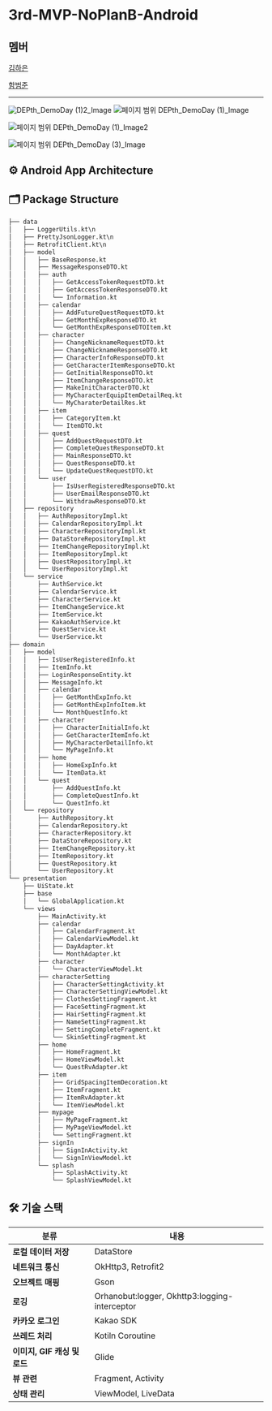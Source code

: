 # 3rd-MVP-NoPlanB-Android

## 멤버
[김하은](https://github.com/shong9124)<p>
[함범준](https://github.com/HamBeomJoon)

----
![DEPth_DemoDay (1)2_Image](https://github.com/user-attachments/assets/1120b797-a403-4820-ad62-b8041a57262c)
![페이지 범위 DEPth_DemoDay (1)_Image](https://github.com/user-attachments/assets/fa0cc1b6-9e9e-44dd-9af7-1dd808f61954)

![페이지 범위 DEPth_DemoDay (1)_Image2](https://github.com/user-attachments/assets/e1552867-571e-4c73-bfce-0fbe91da35fc)

![페이지 범위 DEPth_DemoDay (3)_Image](https://github.com/user-attachments/assets/dd6bbcec-85a2-4ac3-bb0f-49a324c1c5c6)

## ⚙️ Android App Architecture

## 🗂️ Package Structure
```markdown
├── data
│   ├── LoggerUtils.kt\n
│   ├── PrettyJsonLogger.kt\n
│   ├── RetrofitClient.kt\n
│   ├── model
│   │   ├── BaseResponse.kt
│   │   ├── MessageResponseDTO.kt
│   │   ├── auth
│   │   │   ├── GetAccessTokenRequestDTO.kt
│   │   │   ├── GetAccessTokenResponseDTO.kt
│   │   │   └── Information.kt
│   │   ├── calendar
│   │   │   ├── AddFutureQuestRequestDTO.kt
│   │   │   ├── GetMonthExpResponseDTO.kt
│   │   │   └── GetMonthExpResponseDTOItem.kt
│   │   ├── character
│   │   │   ├── ChangeNicknameRequestDTO.kt
│   │   │   ├── ChangeNicknameResponseDTO.kt
│   │   │   ├── CharacterInfoResponseDTO.kt
│   │   │   ├── GetCharacterItemResponseDTO.kt
│   │   │   ├── GetInitialResponseDTO.kt
│   │   │   ├── ItemChangeResponseDTO.kt
│   │   │   ├── MakeInitCharacterDTO.kt
│   │   │   ├── MyCharacterEquipItemDetailReq.kt
│   │   │   └── MyCharaterDetailRes.kt
│   │   ├── item
│   │   │   ├── CategoryItem.kt
│   │   │   └── ItemDTO.kt
│   │   ├── quest
│   │   │   ├── AddQuestRequestDTO.kt
│   │   │   ├── CompleteQuestResponseDTO.kt
│   │   │   ├── MainResponseDTO.kt
│   │   │   ├── QuestResponseDTO.kt
│   │   │   └── UpdateQuestRequestDTO.kt
│   │   └── user
│   │       ├── IsUserRegisteredResponseDTO.kt
│   │       ├── UserEmailResponseDTO.kt
│   │       └── WithdrawResponseDTO.kt
│   ├── repository
│   │   ├── AuthRepositoryImpl.kt
│   │   ├── CalendarRepositoryImpl.kt
│   │   ├── CharacterRepositoryImpl.kt
│   │   ├── DataStoreRepositoryImpl.kt
│   │   ├── ItemChangeRepositoryImpl.kt
│   │   ├── ItemRepositoryImpl.kt
│   │   ├── QuestRepositoryImpl.kt
│   │   └── UserRepositoryImpl.kt
│   └── service
│       ├── AuthService.kt
│       ├── CalendarService.kt
│       ├── CharacterService.kt
│       ├── ItemChangeService.kt
│       ├── ItemService.kt
│       ├── KakaoAuthService.kt
│       ├── QuestService.kt
│       └── UserService.kt
├── domain
│   ├── model
│   │   ├── IsUserRegisteredInfo.kt
│   │   ├── ItemInfo.kt
│   │   ├── LoginResponseEntity.kt
│   │   ├── MessageInfo.kt
│   │   ├── calendar
│   │   │   ├── GetMonthExpInfo.kt
│   │   │   ├── GetMonthExpInfoItem.kt
│   │   │   └── MonthQuestInfo.kt
│   │   ├── character
│   │   │   ├── CharacterInitialInfo.kt
│   │   │   ├── GetCharacterItemInfo.kt
│   │   │   ├── MyCharacterDetailInfo.kt
│   │   │   └── MyPageInfo.kt
│   │   ├── home
│   │   │   ├── HomeExpInfo.kt
│   │   │   └── ItemData.kt
│   │   └── quest
│   │       ├── AddQuestInfo.kt
│   │       ├── CompleteQuestInfo.kt
│   │       └── QuestInfo.kt
│   └── repository
│       ├── AuthRepository.kt
│       ├── CalendarRepository.kt
│       ├── CharacterRepository.kt
│       ├── DataStoreRepository.kt
│       ├── ItemChangeRepository.kt
│       ├── ItemRepository.kt
│       ├── QuestRepository.kt
│       └── UserRepository.kt
└── presentation
    ├── UiState.kt
    ├── base
    │   └── GlobalApplication.kt
    └── views
        ├── MainActivity.kt
        ├── calendar
        │   ├── CalendarFragment.kt
        │   ├── CalendarViewModel.kt
        │   ├── DayAdapter.kt
        │   └── MonthAdapter.kt
        ├── character
        │   └── CharacterViewModel.kt
        ├── characterSetting
        │   ├── CharacterSettingActivity.kt
        │   ├── CharacterSettingViewModel.kt
        │   ├── ClothesSettingFragment.kt
        │   ├── FaceSettingFragment.kt
        │   ├── HairSettingFragment.kt
        │   ├── NameSettingFragment.kt
        │   ├── SettingCompleteFragment.kt
        │   └── SkinSettingFragment.kt
        ├── home
        │   ├── HomeFragment.kt
        │   ├── HomeViewModel.kt
        │   └── QuestRvAdapter.kt
        ├── item
        │   ├── GridSpacingItemDecoration.kt
        │   ├── ItemFragment.kt
        │   ├── ItemRvAdapter.kt
        │   └── ItemViewModel.kt
        ├── mypage
        │   ├── MyPageFragment.kt
        │   ├── MyPageViewModel.kt
        │   └── SettingFragment.kt
        ├── signIn
        │   ├── SignInActivity.kt
        │   └── SignInViewModel.kt
        └── splash
            ├── SplashActivity.kt
            └── SplashViewModel.kt
```

## 🛠️ 기술 스택
| **분류** | **내용** |
| --- | --- |
| **로컬 데이터 저장** | DataStore |
| **네트워크 통신** | OkHttp3, Retrofit2 |
| **오브젝트 매핑** | Gson |
| **로깅** | Orhanobut:logger, Okhttp3:logging-interceptor |
| **카카오 로그인** | Kakao SDK |
| **쓰레드 처리** | Kotiln Coroutine |
| **이미지, GIF 캐싱 및 로드** | Glide |
| **뷰 관련** | Fragment, Activity |
| **상태 관리** | ViewModel, LiveData |
